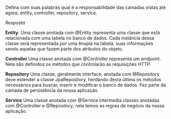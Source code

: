 Defina com suas palabras qual é a responsabilidade das camadas vistas até agora, entity, controller, repository, service.

*Resposta* 

 **Entity**: Uma classe anotada com @Entity representa uma classe que está relacionada com uma tabela no banco de dados. Cada instância dessa classe será representada por uma ênupla na tabela, suas informações sendo aquelas que fazem parte dos atributos do objeto. 

**Controller** Uma classe anotada com @Controller representa um endpoint. Nela são definidos os métodos que controlarão as requisições HTTP. 

**Repository** Uma classe, geralmente interface, anotada com @Repository deve estender a classe JpaRepository, herdando desta última os métodos necessários para buscar, inserir e modificar o banco de dados. Faz parte da camada de persistência da nossa aplicação. 

**Service** Uma classe anotada com @Service intermedia classes anotadas com @Controller e @Repository, nela temos as regras de negócio da nossa aplicação.